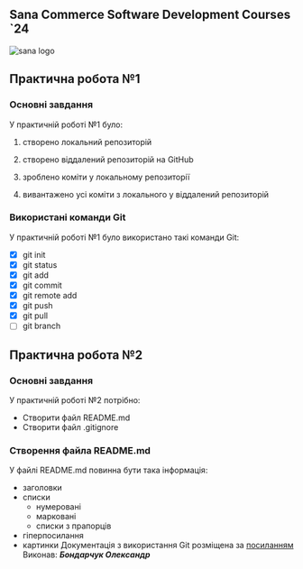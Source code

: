 ## Sana Commerce Software Development Courses `24

![sana logo](https://upload.wikimedia.org/wikipedia/commons/0/08/Sana_Commerce_Logo.png)

## Практична робота №1
### Основні завдання
У практичній роботі №1 було:

1. створено локальний репозиторій

2. створено віддалений репозиторій на GitHub

3. зроблено коміти у локальному репозиторії

4. вивантажено усі коміти з локального у віддалений репозиторій

### Використані команди Git
У практичній роботі №1 було використано такі команди Git:
- [x] git init
- [x] git status 
- [x] git add
- [x] git commit
- [x] git remote add 
- [x] git push
- [x] git pull
- [ ] git branch 

## Практична робота №2
### Основні завдання
У практичній роботі №2 потрібно:
- Створити файл README.md
- Створити файл .gitignore
### Створення файла README.md
У файлі README.md повинна бути така інформація: 
- заголовки
- списки 
	- нумеровані 
	- марковані 
	- списки з прапорців
- гіперпосилання
- картинки 
Документація з використання Git розміщена за [посиланням](https://git-scm.com/doc)
Виконав: ***Бондарчук Олександр***
